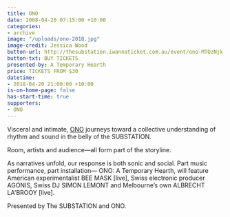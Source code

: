 ```yaml
---
title: ONO
date: 2008-04-20 07:15:00 +10:00
categories:
- archive
image: "/uploads/ono-2018.jpg"
image-credit: Jessica Wood
button-url: http://thesubstation.iwannaticket.com.au/event/ono-MTQzNjk
button-txt: BUY TICKETS
presented-by: A Temporary Hearth
price: TICKETS FROM $30
datetime:
- 2018-04-20 21:00:00 +10:00
is-on-home-page: false
has-start-time: true
supporters:
- ONO
---
```


Visceral and intimate, [ONO](https://www.o-n-o.com.au/) journeys toward a collective understanding of rhythm and sound in the belly of the SUBSTATION.

Room, artists and audience—all form part of the storyline.

As narratives unfold, our response is both sonic and social. Part music performance, part installation— ONO: A Temporary Hearth, will feature American experimentalist BEE MASK [live], Swiss electronic producer AGONIS, Swiss DJ SIMON LEMONT and Melbourne’s own ALBRECHT LA'BROOY [live]. 

Presented by The SUBSTATION and ONO.
